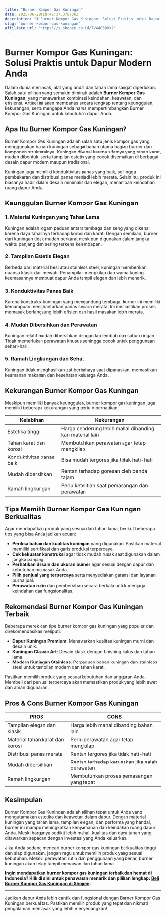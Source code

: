 ```yaml
---
title: "Burner Kompor Gas Kuningan"
date: 2025-06-28T18:42:37.378736Z
description: "# Burner Kompor Gas Kuningan: Solusi Praktis untuk Dapur Modern Anda..."
slug: "burner-kompor-gas-kuningan"
affiliate_url: "https://s.shopee.co.id/7V44C68VX2"
---
```

# Burner Kompor Gas Kuningan: Solusi Praktis untuk Dapur Modern Anda

Dalam dunia memasak, alat yang andal dan tahan lama sangat diperlukan. Salah satu pilihan yang semakin diminati adalah **Burner Kompor Gas Kuningan**, yang menawarkan kombinasi keindahan, keawetan, dan efisiensi. Artikel ini akan membahas secara lengkap tentang keunggulan, kekurangan, serta mengapa Anda harus mempertimbangkan Burner Kompor Gas Kuningan untuk kebutuhan dapur Anda.

## Apa Itu Burner Kompor Gas Kuningan?

Burner Kompor Gas Kuningan adalah salah satu jenis kompor gas yang menggunakan bahan kuningan sebagai bahan utama bagian burner dan komponen strukturalnya. Kuningan dikenal karena sifatnya yang tahan karat, mudah dibentuk, serta tampilan estetis yang cocok disematkan di berbagai desain dapur modern maupun tradisional.

Kuningan juga memiliki konduktivitas panas yang baik, sehingga pembakaran dan distribusi panas menjadi lebih merata. Selain itu, produk ini biasanya hadir dalam desain minimalis dan elegan, menambah keindahan ruang dapur Anda.

## Keunggulan Burner Kompor Gas Kuningan

### 1. Material Kuningan yang Tahan Lama

Kuningan adalah logam paduan antara tembaga dan seng yang dikenal karena daya tahannya terhadap korosi dan karat. Dengan demikian, burner dari kuningan tidak mudah berkarat meskipun digunakan dalam jangka waktu panjang dan sering terkena kelembapan.

### 2. Tampilan Estetis Elegan

Berbeda dari material besi atau stainless steel, kuningan memberikan nuansa klasik dan mewah. Penampilan mengkilap dan warna kuning keemasannya membuat dapur Anda tampil elegan dan lebih menarik.

### 3. Konduktivitas Panas Baik

Karena konstruksi kuningan yang mengandung tembaga, burner ini memiliki kemampuan menghantarkan panas secara merata. Ini memastikan proses memasak berlangsung lebih efisien dan hasil masakan lebih merata.

### 4. Mudah Dibersihkan dan Perawatan

Kuningan relatif mudah dibersihkan dengan lap lembab dan sabun ringan. Tidak memerlukan perawatan khusus sehingga cocok untuk penggunaan sehari-hari.

### 5. Ramah Lingkungan dan Sehat

Kuningan tidak menghasilkan zat berbahaya saat dipanaskan, memastikan keamanan makanan dan kesehatan keluarga Anda.

## Kekurangan Burner Kompor Gas Kuningan

Meskipun memiliki banyak keunggulan, burner kompor gas kuningan juga memiliki beberapa kekurangan yang perlu diperhatikan:

| Kelebihan | Kekurangan |
|------------------------------|-----------------------------------------------------|
| Estetika tinggi | Harga cenderung lebih mahal dibanding kan material lain |
| Tahan karat dan korosi | Membutuhkan perawatan agar tetap mengkilap |
| Konduktivitas panas baik | Bisa mudah tergores jika tidak hati-hati |
| Mudah dibersihkan | Rentan terhadap goresan oleh benda tajam |
| Ramah lingkungan | Perlu ketelitian saat pemasangan dan perawatan |

## Tips Memilih Burner Kompor Gas Kuningan Berkualitas

Agar mendapatkan produk yang sesuai dan tahan lama, berikut beberapa tips yang bisa Anda jadikan acuan:

- **Periksa bahan dan kualitas kuningan** yang digunakan. Pastikan material memiliki sertifikasi dan garis produksi terpercaya.
- **Cek kekuatan konstruksi** agar tidak mudah rusak saat digunakan dalam jangka panjang.
- **Perhatikan desain dan ukuran burner** agar sesuai dengan dapur dan kebutuhan memasak Anda.
- **Pilih penjual yang terpercaya** serta menyediakan garansi dan layanan purna jual.
- **Perawatan rutin** dan pembersihan secara berkala untuk menjaga keindahan dan fungsionalitas.

## Rekomendasi Burner Kompor Gas Kuningan Terbaik

Beberapa merek dan tipe burner kompor gas kuningan yang populer dan direkomendasikan meliputi:

- **Dapur Kuningan Premium**: Menawarkan kualitas kuningan murni dan desain unik.
- **Kuningan Classic Art**: Desain klasik dengan finishing halus dan tahan lama.
- **Modern Kuningan Stainless**: Perpaduan bahan kuningan dan stainless steel untuk tampilan modern dan tahan karat.

Pastikan memilih produk yang sesuai kebutuhan dan anggaran Anda. Membeli dari penjual terpercaya akan memastikan produk yang lebih awet dan aman digunakan.

## Pros & Cons Burner Kompor Gas Kuningan

| PROS | CONS |
|------------------------------|-----------------------------------------------------|
| Tampilan elegan dan klasik | Harga lebih mahal dibanding bahan lain |
| Material tahan karat dan korosi | Perlu perawatan agar tetap mengkilap |
| Distribusi panas merata | Rentan tergores jika tidak hati-hati |
| Mudah dibersihkan | Rentan terhadap kerusakan jika salah perawatan |
| Ramah lingkungan | Membutuhkan proses pemasangan yang tepat |

## Kesimpulan

Burner Kompor Gas Kuningan adalah pilihan tepat untuk Anda yang mengutamakan estetika dan keawetan dalam dapur. Dengan material kuningan yang tahan lama, tampilan elegan, dan performa yang handal, burner ini mampu meningkatkan kenyamanan dan keindahan ruang dapur Anda. Meski harganya sedikit lebih mahal, kualitas dan daya tahan yang ditawarkan sepadan dengan investasi yang Anda keluarkan.

Jika Anda sedang mencari burner kompor gas kuningan berkualitas tinggi dan siap digunakan, jangan ragu untuk memilih produk yang sesuai kebutuhan. Melalui perawatan rutin dan penggunaan yang benar, burner kuningan akan tetap tampil menawan dan tahan lama.

**Ingin mendapatkan burner kompor gas kuningan terbaik dan hemat di Indonesia? Klik di sini untuk penawaran menarik dan pilihan lengkap: [Beli Burner Kompor Gas Kuningan di Shopee](https://s.shopee.co.id/7V44C68VX2).**

---

Jadikan dapur Anda lebih cantik dan fungsional dengan Burner Kompor Gas Kuningan berkualitas. Pastikan memilih produk yang tepat dan nikmati pengalaman memasak yang lebih menyenangkan!